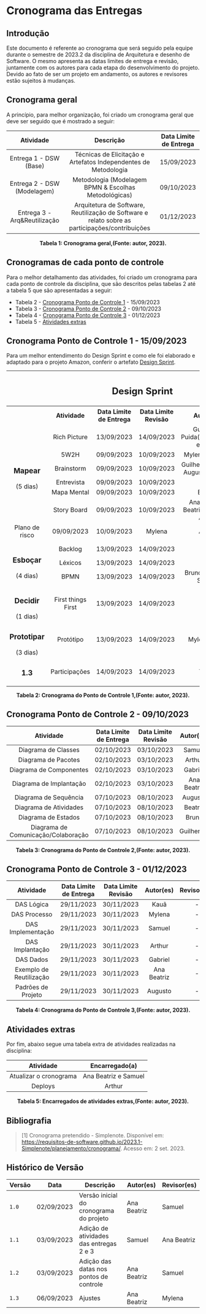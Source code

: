 # Cronograma das Entregas

## Introdução

Este documento é referente ao cronograma que será seguido pela equipe durante o semestre de 2023.2 da disciplina de Arquitetura e desenho de Software.
O mesmo apresenta as datas limites de entrega e revisão, juntamente com os autores para cada etapa do desenvolvimento do projeto. Devido ao fato de ser um projeto em andamento, os autores e revisores estão sujeitos à mudanças.


## Cronograma geral
A princípio, para melhor organização, foi criado um cronograma geral que deve ser seguido que é mostrado a seguir:

<div align="center">

|          Atividade           |                                            Descrição                                            | Data Limite de Entrega |
| :--------------------------: | :---------------------------------------------------------------------------------------------: | :--------------------: |
|    Entrega 1 - DSW (Base)    |                 Técnicas de Elicitação e Artefatos Independentes de Metodologia                 |       15/09/2023       |
| Entrega 2 - DSW (Modelagem)  |                      Metodologia (Modelagem BPMN & Escolhas Metodológicas)                      |       09/10/2023       |
| Entrega 3 - Arq&Reutilização | Arquitetura de Software, Reutilização de Software e relato sobre as participações/contribuições |       01/12/2023       |


**Tabela 1: Cronograma geral,(Fonte: autor, 2023).**

</div>

## Cronogramas de cada ponto de controle
Para o melhor detalhamento das atividades, foi criado um cronograma para cada ponto de controle da disciplina, que são descritos pelas tabelas 2 até a tabela 5 que são apresentadas a seguir:

 - Tabela 2 - [Cronograma Ponto de Controle 1](#cronograma-ponto-de-controle-1---15092023) - 15/09/2023
 - Tabela 3 - [Cronograma Ponto de Controle 2](#cronograma-ponto-de-controle-2---09102023) - 09/10/2023
 - Tabela 4 - [Cronograma Ponto de Controle 3](#cronograma-ponto-de-controle-3---01122023) - 01/12/2023
 - Tabela 5 - [Atividades extras](#atividades-extras)

## Cronograma Ponto de Controle 1 - 15/09/2023 
Para um melhor entendimento do Design Sprint e como ele foi elaborado e adaptado para o projeto Amazon, conferir o artefato [Design Sprint](docs/Base/2.0-Design-Sprint.md).

<div align="center">
  <table style="margin: 0 auto; text-align: center;">
    <tr>
      <th style="text-align: center" colspan="6">
        <h2>Design Sprint</h2>
      </th>
    </tr>
    <tr>
      <th></th>
      <th>Atividade</th>
      <th>Data Limite de Entrega</th>
      <th>Data Limite Revisão</th>
      <th>Autor(es)</th>
      <th>Revisor(es)</th>
    </tr>
    </tr>
    <tr>
      <td style="vertical-align: middle" rowspan="6"><h3><b>Mapear</b></h3>(5 dias)</td>
      <td>Rich Picture</td>
      <td>13/09/2023</td>
      <td>14/09/2023</td>
      <td>Guilherme Puida(documento) e Todos</td>
      <td>Kauã</td>
    </tr>
    <tr>
      <td>5W2H</td>
      <td>09/09/2023</td>
      <td>10/09/2023</td>
      <td>Mylena Angélica</td>
      <td>Arhtur</td>
    </tr>
    <tr>
      <td>Brainstorm</td>
      <td>09/09/2023</td>
      <td>10/09/2023</td>
      <td>Guilherme, Arthur, Augusto, Samuel</td>
      <td>Arthur</td>
    </tr>
    <tr>
      <td>Entrevista</td>
      <td>09/09/2023</td>
      <td>10/09/2023</td>
      <td>Kauã</td>
      <td>Mylena</td>
    </tr>
    <tr>
      <td>Mapa Mental</td>
      <td>09/09/2023</td>
      <td>10/09/2023</td>
      <td>Beatriz</td>
      <td>Ana</td>
    </tr>
    <tr>
      <td>Story Board</td>
      <td>09/09/2023</td>
      <td>10/09/2023</td>
      <td>Ana, Samuel, Beatriz, Augusto, Arthur</td>
      <td>-</td>
    </tr>
    <tr>
      <td>Plano de risco</td>
      <td>09/09/2023</td>
      <td>10/09/2023</td>
      <td>Mylena</td>
      <td>Arthur</td>
    </tr>
      <td style="vertical-align: middle" rowspan="3"><h3><b>Esboçar</b></h3>(4 dias)</td>
      <td>Backlog</td>
      <td>13/09/2023</td>
      <td>14/09/2023</td>
      <td>Kauã</td>
      <td>Mylena e Ana</td>
    </tr>
    <tr>
      <td>Léxicos</td>
      <td>13/09/2023</td>
      <td>14/09/2023</td>
      <td>Kauã</td>
      <td>Guilherme</td>
    </tr>
    <tr>
      <td>BPMN</td>
      <td>13/09/2023</td>
      <td>14/09/2023</td>
      <td>Bruno, Gabriel e Samuel</td>
      <td>-</td>
    </tr>
      <td style="vertical-align: middle" rowspan="1"><h3><b>Decidir</b></h3>(1 dias)</td>
      <td>First things First</td>
      <td>13/09/2023</td>
      <td>14/09/2023</td>
      <td>Kauã</td>
      <td>Mylena e Ana</td>
    </tr>
    </tr>
      <td style="vertical-align: middle" rowspan="1"><h3><b>Prototipar</b></h3>(3 dias)</td>
      <td>Protótipo</td>
      <td>13/09/2023</td>
      <td>14/09/2023</td>
      <td>Mylena e Ana</td>
      <td>Kauã</td>
    </tr>
    <tr>
      <td style="vertical-align: middle"><h3><b>1.3</b></h3></td>
      <td>Participações</td>
      <td>14/09/2023</td>
      <td>14/09/2023</td>
      <td>Todos</td>
      <td>Todos</td>
    </tr>
  </table>

**Tabela 2: Cronograma do Ponto de Controle 1,(Fonte: autor, 2023).**

</div>

## Cronograma Ponto de Controle 2 - 09/10/2023

<div align="center">

|              Atividade              | Data Limite de Entrega | Data Limite Revisão |  Autor(es)  | Revisor(es) |
| :---------------------------------: | :--------------------: | :-----------------: | :---------: | :---------: |
|         Diagrama de Classes         |       02/10/2023       |     03/10/2023      |   Samuel    |      -      |
|         Diagrama de Pacotes         |       02/10/2023       |     03/10/2023      |   Arthur    |      -      |
|       Diagrama de Componentes       |       02/10/2023       |     03/10/2023      |   Gabriel   |      -      |
|       Diagrama de Implantação       |       02/10/2023       |     03/10/2023      | Ana Beatriz |      -      |
|        Diagrama de Sequência        |       07/10/2023       |     08/10/2023      |   Augusto   |      -      |
|       Diagrama de Atividades        |       07/10/2023       |     08/10/2023      |   Beatriz   |      -      |
|         Diagrama de Estados         |       07/10/2023       |     08/10/2023      |    Bruno    |      -      |
| Diagrama de Comunicação/Colaboração |       07/10/2023       |     08/10/2023      |  Guilherme  |      -      |

**Tabela 3: Cronograma do Ponto de Controle 2,(Fonte: autor, 2023).**

</div>

## Cronograma Ponto de Controle 3 - 01/12/2023

<div align="center">

|        Atividade        | Data Limite de Entrega | Data Limite Revisão |  Autor(es)  | Revisor(es) |
| :---------------------: | :--------------------: | :-----------------: | :---------: | :---------: |
|       DAS Lógica        |       29/11/2023       |     30/11/2023      |    Kauã     |      -      |
|      DAS Processo       |       29/11/2023       |     30/11/2023      |   Mylena    |      -      |
|    DAS Implementação    |       29/11/2023       |     30/11/2023      |   Samuel    |      -      |
|     DAS Implantação     |       29/11/2023       |     30/11/2023      |   Arthur    |      -      |
|        DAS Dados        |       29/11/2023       |     30/11/2023      |   Gabriel   |      -      |
| Exemplo de Reutilização |       29/11/2023       |     30/11/2023      | Ana Beatriz |      -      |
|   Padrões de Projeto    |       29/11/2023       |     30/11/2023      |   Augusto   |      -      |

**Tabela 4: Cronograma do Ponto de Controle 3,(Fonte: autor, 2023).**

</div>

## Atividades extras
Por fim, abaixo segue uma tabela extra de atividades realizadas na disciplina:

<div align="center">

|       Atividade        |    Encarregado(a)    |
| :--------------------: | :------------------: |
| Atualizar o cronograma | Ana Beatriz e Samuel |
|        Deploys         |        Arthur        |

**Tabela 5: Encarregados de atividades extras,(Fonte: autor, 2023).**

</div>

## Bibliografia
> [1] Cronograma pretendido - Simplenote. Disponível em: <https://requisitos-de-software.github.io/2023.1-Simplenote/planejamento/cronograma/>. Acesso em: 2 set. 2023.

## Histórico de Versão

<div align="center">

| Versão | Data       | Descrição                               | Autor(es)   | Revisor(es) |
| ------ | ---------- | --------------------------------------- | ----------- | ----------- |
| `1.0`  | 02/09/2023 | Versão inicial do cronograma do projeto | Ana Beatriz | Samuel      |
| `1.1`  | 03/09/2023 | Adição de atividades das entregas 2 e 3 | Samuel      | Ana Beatriz |
| `1.2`  | 03/09/2023 | Adição das datas nos pontos de controle | Ana Beatriz | Samuel      |
| `1.3`  | 06/09/2023 | Ajustes                                 | Ana Beatriz | Mylena      |

</div>

